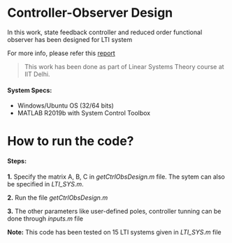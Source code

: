
# Controller-Observer Design
In this work, state feedback controller and reduced order functional observer has been designed for LTI system

For more info, please refer this [report](https://github.com/deepakraina99/PhD-Course-Projects-IITD/blob/master/Linear-Systems-Theory-ELL700/Controller-Observer-Design/Report.pdf)

> This work has been done as part of Linear Systems Theory
> course at IIT Delhi.

#### System Specs:
- Windows/Ubuntu OS (32/64 bits)
- MATLAB R2019b with System Control Toolbox
# How to run the code?
#### Steps:
**1.** Specify the matrix A, B, C in *getCtrlObsDesign.m* file. The sytem can also be specified in *LTI_SYS.m*. 

**2.** Run the file *getCtrlObsDesign.m*

**3.** The other parameters like user-defined poles, controller tunning can be done through *inputs.m* file

**Note:** This code has been tested on 15 LTI systems given in *LTI_SYS.m* file

